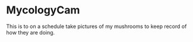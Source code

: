 # MycologyCam
This is to on a schedule take pictures of my mushrooms to keep record of how they are doing. 
